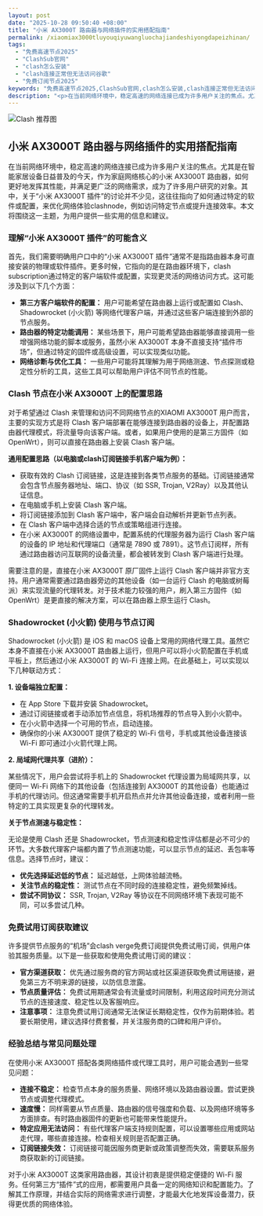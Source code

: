 ```yaml
---
layout: post
date: "2025-10-28 09:50:40 +08:00"
title: "小米 AX3000T 路由器与网络插件的实用搭配指南"
permalink: /xiaomiax3000tluyouqiyuwangluochajiandeshiyongdapeizhinan/
tags:
  - "免费高速节点2025"
  - "ClashSub官网"
  - "clash怎么安装"
  - "clash连接正常但无法访问谷歌"
  - "免费订阅节点2025"
keywords: "免费高速节点2025,ClashSub官网,clash怎么安装,clash连接正常但无法访问谷歌,免费订阅节点2025"
description: "<p>在当前网络环境中，稳定高速的网络连接已成为许多用户关注的焦点。尤其是在智能家居设备日益普及的今天，作为家庭网络核心的小米 AX3000T 路由器，如何更好地发挥其性能，并满足更广泛的网络需求，成为了许多用户研究的对象。其中，关于“小米 AX3000T 插件”的讨论并不少见，这往往指向了如何通过特定的软件或配置，来优化网络体验clashnode，例如访问特定节点或提升连接效率。本文将围绕这一主题，为用户提供一些实用的信息和建议。</p>"
---
```


![Clash 推荐图](https://clashjd.github.io/assets/img/clash节点推荐.png)

## 小米 AX3000T 路由器与网络插件的实用搭配指南

<p>在当前网络环境中，稳定高速的网络连接已成为许多用户关注的焦点。尤其是在智能家居设备日益普及的今天，作为家庭网络核心的小米 AX3000T 路由器，如何更好地发挥其性能，并满足更广泛的网络需求，成为了许多用户研究的对象。其中，关于“小米 AX3000T 插件”的讨论并不少见，这往往指向了如何通过特定的软件或配置，来优化网络体验clashnode，例如访问特定节点或提升连接效率。本文将围绕这一主题，为用户提供一些实用的信息和建议。</p>
<h3>理解“小米 AX3000T 插件”的可能含义</h3>
<p>首先，我们需要明确用户口中的“小米 AX3000T 插件”通常不是指路由器本身可直接安装的物理或软件插件。更多时候，它指向的是在路由器环境下，clash subscription通过特定的客户端软件或配置，实现更灵活的网络访问方式。这可能涉及到以下几个方面：</p>
<ul>
<li><strong>第三方客户端软件的配置：</strong> 用户可能希望在路由器上运行或配置如 Clash、Shadowrocket (小火箭) 等网络代理客户端，并通过这些客户端连接到外部的节点服务。</li>
<li><strong>路由器的特定功能调用：</strong> 某些场景下，用户可能希望路由器能够直接调用一些增强网络功能的脚本或服务，虽然小米 AX3000T 本身不直接支持“插件市场”，但通过特定的固件或高级设置，可以实现类似功能。</li>
<li><strong>网络诊断与优化工具：</strong> 一些用户可能将其理解为用于网络测速、节点探测或稳定性分析的工具，这些工具可以帮助用户评估不同节点的性能。</li>
</ul>
<h3>Clash 节点在小米 AX3000T 上的配置思路</h3>
<p>对于希望通过 Clash 来管理和访问不同网络节点的XIAOMI AX3000T 用户而言，主要的实现方式是将 Clash 客户端部署在能够连接到路由器的设备上，并配置路由器代理模式，将流量导向该客户端。或者，如果用户使用的是第三方固件（如 OpenWrt），则可以直接在路由器上安装 Clash 客户端。</p>
<p><strong>通用配置思路（以电脑或clash订阅链接手机客户端为例）：</strong></p>
<ul>
<li>获取有效的 Clash 订阅链接，这是连接到各类节点服务的基础。订阅链接通常会包含节点服务器地址、端口、协议（如 SSR, Trojan, V2Ray）以及其他认证信息。</li>
<li>在电脑或手机上安装 Clash 客户端。</li>
<li>将订阅链接添加到 Clash 客户端中，客户端会自动解析并更新节点列表。</li>
<li>在 Clash 客户端中选择合适的节点或策略组进行连接。</li>
<li>在小米 AX3000T 的网络设置中，配置系统的代理服务器为运行 Clash 客户端的设备的 IP 地址和代理端口（通常是 7890 或 7891）。这节点订阅样，所有通过路由器访问互联网的设备流量，都会被转发到 Clash 客户端进行处理。</li>
</ul>
<p>需要注意的是，直接在小米 AX3000T 原厂固件上运行 Clash 客户端并非官方支持。用户通常需要通过路由器旁边的其他设备（如一台运行 Clash 的电脑或树莓派）来实现流量的代理转发。对于技术能力较强的用户，刷入第三方固件（如 OpenWrt）是更直接的解决方案，可以在路由器上原生运行 Clash。</p>
<h3>Shadowrocket (小火箭) 使用与节点订阅</h3>
<p>Shadowrocket (小火箭) 是 iOS 和 macOS 设备上常用的网络代理工具。虽然它本身不直接在小米 AX3000T 路由器上运行，但用户可以将小火箭配置在手机或平板上，然后通过小米 AX3000T 的 Wi-Fi 连接上网。在此基础上，可以实现以下几种联动方式：</p>
<p><strong>1. 设备端独立配置：</strong></p>
<ul>
<li>在 App Store 下载并安装 Shadowrocket。</li>
<li>通过订阅链接或者手动添加节点信息，将机场推荐的节点导入到小火箭中。</li>
<li>在小火箭中选择一个可用的节点，启动连接。</li>
<li>确保你的小米 AX3000T 提供了稳定的 Wi-Fi 信号，手机或其他设备连接该 Wi-Fi 即可通过小火箭代理上网。</li>
</ul>
<p><strong>2. 局域网代理共享（进阶）：</strong></p>
<p>某些情况下，用户会尝试将手机上的 Shadowrocket 代理设置为局域网共享，以便同一 Wi-Fi 网络下的其他设备（包括连接到 AX3000T 的其他设备）也能通过手机的代理访问。但这通常需要手机开启热点并允许其他设备连接，或者利用一些特定的工具实现更复杂的代理转发。</p>
<p><strong>关于节点测速与稳定性：</strong></p>
<p>无论是使用 Clash 还是 Shadowrocket，节点测速和稳定性评估都是必不可少的环节。大多数代理客户端都内置了节点测速功能，可以显示节点的延迟、丢包率等信息。选择节点时，建议：</p>
<ul>
<li><strong>优先选择延迟低的节点：</strong> 延迟越低，上网体验越流畅。</li>
<li><strong>关注节点的稳定性：</strong> 测试节点在不同时段的连接稳定性，避免频繁掉线。</li>
<li><strong>尝试不同协议：</strong> SSR, Trojan, V2Ray 等协议在不同网络环境下表现可能不同，可以多尝试几种。</li>
</ul>
<h3>免费试用订阅获取建议</h3>
<p>许多提供节点服务的“机场”会clash verge免费订阅提供免费试用订阅，供用户体验其服务质量。以下是一些获取和使用免费试用订阅的建议：</p>
<ul>
<li><strong>官方渠道获取：</strong> 优先通过服务商的官方网站或社区渠道获取免费试用链接，避免第三方不明来源的链接，以防信息泄露。</li>
<li><strong>节点质量评估：</strong> 免费试用期通常会有流量或时间限制，利用这段时间充分测试节点的连接速度、稳定性以及客服响应。</li>
<li><strong>注意事项：</strong> 注意免费试用订阅通常无法保证长期稳定性，仅作为前期体验。若要长期使用，建议选择付费套餐，并关注服务商的口碑和用户评价。</li>
</ul>
<h3>经验总结与常见问题处理</h3>
<p>在使用小米 AX3000T 搭配各类网络插件或代理工具时，用户可能会遇到一些常见问题：</p>
<ul>
<li><strong>连接不稳定：</strong> 检查节点本身的服务质量、网络环境以及路由器设置。尝试更换节点或调整代理模式。</li>
<li><strong>速度慢：</strong> 同样需要从节点质量、路由器的信号强度和负载、以及网络环境等多方面排查。有时路由器固件的更新也可能带来性能提升。</li>
<li><strong>特定应用无法访问：</strong> 有些代理客户端支持规则配置，可以设置哪些应用或网站走代理，哪些直接连接。检查相关规则是否配置正确。</li>
<li><strong>订阅链接失效：</strong> 订阅链接可能因服务商更新或政策调整而失效，需要联系服务商获取新的订阅链接。</li>
</ul>
<p>对于小米 AX3000T 这类家用路由器，其设计初衷是提供稳定便捷的 Wi-Fi 服务。任何第三方“插件”式的应用，都需要用户具备一定的网络知识和配置能力。了解其工作原理，并结合实际的网络需求进行调整，才能最大化地发挥设备潜力，获得更优质的网络体验。</p>